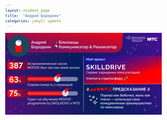 ```yaml
---
layout: student_page
title:  "Андрей Бородкин"
categories: jekyll update
---
```

<img class="img-fluid" src="/img/posts/Андрей Бородкин.png" alt="moove-1">
